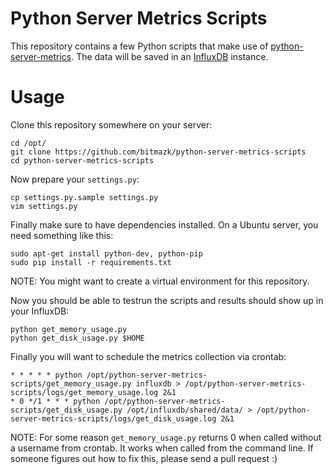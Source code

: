 # Python Server Metrics Scripts

This repository contains a few Python scripts that make use of
[python-server-metrics](https://github.com/bitmazk/python-server-metrics). The
data will be saved in an [InfluxDB](http://influxdb.com/) instance.

# Usage

Clone this repository somewhere on your server:

```
cd /opt/
git clone https://github.com/bitmazk/python-server-metrics-scripts
cd python-server-metrics-scripts
```

Now prepare your ``settings.py``:

```
cp settings.py.sample settings.py
vim settings.py
```

Finally make sure to have dependencies installed. On a Ubuntu server, you need
something like this:

```
sudo apt-get install python-dev, python-pip
sudo pip install -r requirements.txt
```

NOTE: You might want to create a virtual environment for this repository.

Now you should be able to testrun the scripts and results should show up in
your InfluxDB:

```
python get_memory_usage.py
python get_disk_usage.py $HOME
```

Finally you will want to schedule the metrics collection via crontab:

```
* * * * * python /opt/python-server-metrics-scripts/get_memory_usage.py influxdb > /opt/python-server-metrics-scripts/logs/get_memory_usage.log 2&1
* 0 */1 * * * python /opt/python-server-metrics-scripts/get_disk_usage.py /opt/influxdb/shared/data/ > /opt/python-server-metrics-scripts/logs/get_disk_usage.log 2&1
```

NOTE: For some reason ``get_memory_usage.py`` returns 0 when called without
a username from crontab. It works when called from the command line. If someone
figures out how to fix this, please send a pull request :)
